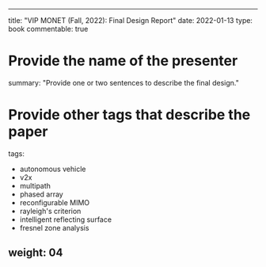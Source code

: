 
---
title: "VIP MONET (Fall, 2022): Final Design Report"
date: 2022-01-13
type: book
commentable: true

# Provide the name of the presenter
summary: "Provide one or two sentences to describe the final design."

# Provide other tags that describe the paper
tags:
- autonomous vehicle
- v2x
- multipath
- phased array
- reconfigurable MIMO
- rayleigh's criterion
- intelligent reflecting surface
- fresnel zone analysis

weight: 04
---
